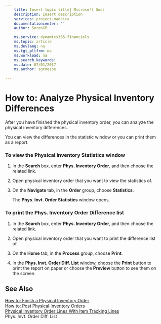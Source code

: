 ```yaml
---
    title: Insert topic title| Microsoft Docs
    description: Insert description
    services: project-madeira
    documentationcenter: ''
    author: SorenGP

    ms.service: dynamics365-financials
    ms.topic: article
    ms.devlang: na
    ms.tgt_pltfrm: na
    ms.workload: na
    ms.search.keywords:
    ms.date: 07/01/2017
    ms.author: sgroespe

---
```

# How to: Analyze Physical Inventory Differences
After you have finished the physical inventory order, you can analyze the physical inventory differences.  
  
 You can view the differences in the statistic window or you can print them as a report.  
  
### To view the Physical Inventory Statistics window  
  
1.  In the **Search** box, enter **Phys. Inventory Order**, and then choose the related link.  
  
2.  Open physical inventory order that you want to view the statistics of.  
  
3.  On the **Navigate** tab, in the **Order** group, choose **Statistics**.  
  
     The **Phys. Invt. Order Statistics** window opens.  
  
### To print the Phys. Inventory Order Difference list  
  
1.  In the **Search** box, enter **Phys. Inventory Order**, and then choose the related link.  
  
2.  Open physical inventory order that you want to print the difference list of.  
  
3.  On the **Home** tab, in the **Process** group, choose **Print**.  
  
4.  In the **Phys. Invt. Order Diff. List** window, choose the **Print** button to print the report on paper or choose the **Preview** button to see them on the screen.  
  
## See Also  
 [How to: Finish a Physical Inventory Order](../how-to-finish-a-physical-inventory-order.md)   
 [How to: Post Physical Inventory Orders](../how-to-post-physical-inventory-orders.md)   
 [Physical Inventory Order Lines With Item Tracking Lines](../physical-inventory-order-lines-with-item-tracking-lines.md)   
 Phys. Invt. Order Diff. List